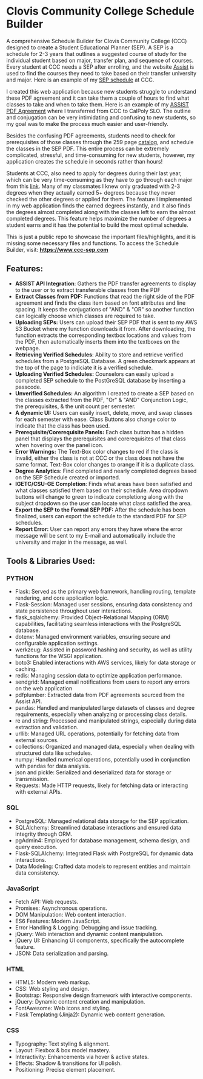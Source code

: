 # Clovis Community College Schedule Builder

A comprehensive Schedule Builder for Clovis Community College (CCC) designed to create a Student Educational Planner (SEP). A SEP is a schedule for 2-3 years that outlines a suggested course of study for the individual student based on major, transfer plan, and sequence of courses. Every student at CCC needs a SEP after enrolling, and the website [Assist](https://assist.org/) is used to find the courses they need to take based on their transfer university and major. Here is an example of my [SEP schedule](https://drive.google.com/file/d/123zufUVYME2e0x0yxGqaUfAPpxhuxSAS/view?usp=sharing) at CCC.

I created this web application because new students struggle to understand these PDF agreement and it can take them a couple of hours to find what classes to take and when to take them. Here is an example of my [ASSIST PDF Agreement](https://assist.org/transfer/report/26539871) where I transferred from CCC to CalPoly SLO. The outline and conjugation can be very intimidating and confusing to new students, so my goal was to make the process much easier and user-friendly. 

Besides the confusing PDF agreements, students need to check for prerequisites of those classes through the 259 page [catalog](https://www.cloviscollege.edu/_uploaded-files/_documents/admissions-and-aid/catalogs/college-catalog-23-24.pdf), and schedule the classes in the SEP PDF. This entire process can be extremely complicated, stressful, and time-consuming for new students, however, my application creates the schedule in seconds rather than hours! 

Students at CCC, also need to apply for degrees during their last year, which can be very time-consuming as they have to go through each major from this [link](https://www.cloviscollege.edu/academics/majors/2022-2023-majors-list.html). Many of my classmates I knew only graduated with 2-3 degrees when they actually earned 5+ degrees because they never checked the other degrees or applied for them. The feature I implemented in my web application finds the earned degrees instantly, and it also finds the degrees almost completed along with the classes left to earn the almost completed degrees. This feature helps maximize the number of degrees a student earns and it has the potential to build the most optimal schedule. 

This is just a public repo to showcase the important files/highlights, and it is missing some necessary files and functions. To access the Schedule Builder, visit:
**https://www.ccc-sep.com**

## Features:
  - **ASSIST API Integration**: Gathers the PDF transfer agreements to display to the user or to          extract transferable classes from the PDF
  - **Extract Classes from PDF:** Functions that read the right side of the PDF agreement and finds      the class item based on font attributes and line spacing. It keeps the conjugations of "AND" & "OR" so another function can logically choose which classes are required to take. 
  - **Uploading SEPs:** Users can upload their SEP PDF that is sent to my AWS S3 Bucket where my function downloads it from. After downloading, the function extracts the corresponding textbox locations and values from the PDF, then automatically inserts them into the textboxes on the webpage. 
  - **Retrieving Verified Schedules**: Ability to store and retrieve verified schedules from a PostgreSQL             Database. A green checkmark appears at the top of the page to indiciate it is a verified schedule. 
  - **Uploading Verified Schedules:** Counselors can easily upload a completed SEP schedule to the PostGreSQL database by inserting a passcode. 
  - **Unverified Schedules:** An algorithm I created to create a SEP based on the classes                extracted from the PDF, "Or" & "AND" Conjunction Logic, the prerequisites, & the unit count         per semester.
  - **A dynamic UI:** Users can easily insert, delete, move, and swap classes for each semester with ease. Class Buttons also change color to indicate that the class has been used.
  - **Prerequisite/Corerequisite Panels:** Each class button has a hidden panel that displays the prerequisites and corerequisites of that class when hovering over the panel icon. 
  - **Error Warnings:** The Text-Box color changes to red if the class is invalid, either the class is not at CCC or the class does not have the same format. Text-Box color changes to orange if it is a duplicate class. 
  - **Degree Analytics**: Find completed and nearly completed degrees based on the SEP Schedule           created or imported. 
  - **IGETC/CSU-GE Completion**: Finds what areas have been satisfied and what classes satisfied          them based on their schedule. Area dropdown buttons will change to green to indicate completiong along with the subject dropdown so the user can locate what class satisfied the area.
  - **Export the SEP to the Formal SEP PDF:** After the schedule has been finalized, users can export the schedule to the standard PDF for SEP schedules.
  - **Report Error:** User can report any errors they have where the error message will be sent to my E-mail and automatically include the university and major in the message, as well. 

## Tools & Libraries Used:
### PYTHON
  - Flask: Served as the primary web framework, handling routing, template rendering, and core 
    application logic.
  - Flask-Session: Managed user sessions, ensuring data consistency and state persistence 
    throughout user interactions.
  - flask_sqlalchemy: Provided Object-Relational Mapping (ORM) capabilities, facilitating seamless 
    interactions with the PostgreSQL database.
  - dotenv: Managed environment variables, ensuring secure and configurable application settings.
  - werkzeug: Assisted in password hashing and security, as well as utility functions for the WSGI 
    application.
  - boto3: Enabled interactions with AWS services, likely for data storage or caching.
  - redis: Managing session data to optimize application performance.
  - sendgrid: Managed email notifications from users to report any errors on the web application
  - pdfplumber: Extracted data from PDF agreements sourced from the Assist API.
  - pandas: Handled and manipulated large datasets of classes and degree requirements, especially       when analyzing or processing class details.
  - re and string: Processed and manipulated strings, especially during data extraction and             validation.
  - urllib: Managed URL operations, potentially for fetching data from external sources.
  - collections: Organized and managed data, especially when dealing with structured data like          schedules.
  - numpy: Handled numerical operations, potentially used in conjunction with pandas for data           analysis.
  - json and pickle: Serialized and deserialized data for storage or transmission.
  - Requests: Made HTTP requests, likely for fetching data or interacting with external APIs.

### SQL
  - PostgreSQL: Managed relational data storage for the SEP application.
  - SQLAlchemy: Streamlined database interactions and ensured data integrity through ORM.
  - pgAdmin4: Employed for database management, schema design, and query execution.
  - Flask-SQLAlchemy: Integrated Flask with PostgreSQL for dynamic data interactions.
  - Data Modeling: Crafted data models to represent entities and maintain data consistency.

### JavaScript
  - Fetch API: Web requests.
  - Promises: Asynchronous operations.
  - DOM Manipulation: Web content interaction.
  - ES6 Features: Modern JavaScript.
  - Error Handling & Logging: Debugging and issue tracking.
  - jQuery: Web interaction and dynamic content manipulation.
  - jQuery UI: Enhancing UI components, specifically the autocomplete feature.
  - JSON: Data serialization and parsing.

### HTML
  - HTML5: Modern web markup.
  - CSS: Web styling and design.
  - Bootstrap: Responsive design framework with interactive components.
  - jQuery: Dynamic content creation and manipulation.
  - FontAwesome: Web icons and styling.
  - Flask Templating (Jinja2): Dynamic web content generation.

### CSS
  - Typography: Text styling & alignment.
  - Layout: Flexbox & box model mastery.
  - Interactivity: Enhancements via hover & active states.
  - Effects: Shadow & transitions for UI polish.
  - Positioning: Precise element placement.
